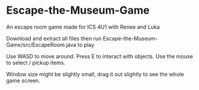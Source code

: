 # Escape-the-Museum-Game
An escape room game made for ICS 4U1 with Renee and Luka

Download and extract all files then run Escape-the-Museum-Game/src/EscapeRoom.java to play

Use WASD to move around. Press E to interact with objects. Use the mouse to select / pickup items.

Window size might be slightly small, drag it out slightly to see the whole game screen. 
